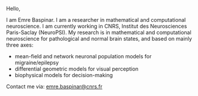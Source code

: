 Hello,

I am Emre Baspinar. I am a researcher in mathematical and computational neuroscience.
I am currently working in CNRS, Institut des Neurosciences Paris-Saclay (NeuroPSI).
My research is in mathematical and computational neuroscience for pathological and normal 
brain states, and based on mainly three axes:
- mean-field and network neuronal population models for migraine/epilepsy
- differential geometric models for visual perception
- biophysical models for decision-making

Contact me via: emre.baspinar@cnrs.fr


